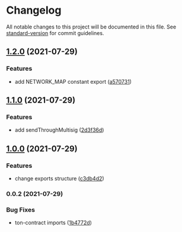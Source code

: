 # Changelog

All notable changes to this project will be documented in this file. See [standard-version](https://github.com/conventional-changelog/standard-version) for commit guidelines.

## [1.2.0](https://github.com/RSquad/ton-utils/compare/v1.1.0...v1.2.0) (2021-07-29)


### Features

* add NETWORK_MAP constant export ([a570731](https://github.com/RSquad/ton-utils/commit/a570731f8dd3834698ddb5fb0e38eea086f0c588))

## [1.1.0](https://github.com/RSquad/ton-utils/compare/v1.0.0...v1.1.0) (2021-07-29)


### Features

* add sendThroughMultisig ([2d3f36d](https://github.com/RSquad/ton-utils/commit/2d3f36d2227c15321eeaa342dba6d02a12616aad))

## [1.0.0](https://github.com/RSquad/ton-utils/compare/v0.0.2...v1.0.0) (2021-07-29)


### Features

* change exports structure ([c3db4d2](https://github.com/RSquad/ton-utils/commit/c3db4d2e3e2ba54a7d9af1f0a6a812ccf07ca4f0))

### 0.0.2 (2021-07-29)


### Bug Fixes

* ton-contract imports ([1b4772d](https://github.com/RSquad/ton-utils/commit/1b4772d3f3bffdc9df85b3a2dd9885f8869bbcc1))
